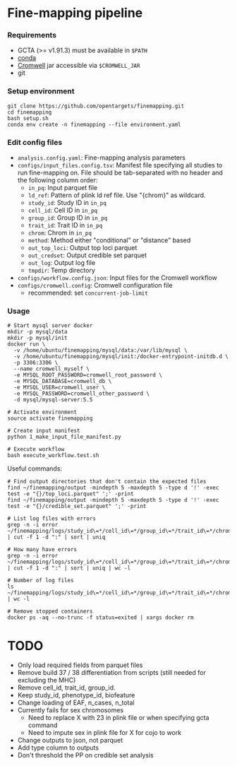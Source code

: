 Fine-mapping pipeline
=====================

### Requirements
- GCTA (>= v1.91.3) must be available in `$PATH`
- [conda](https://conda.io/docs/)
- [Cromwell](https://cromwell.readthedocs.io/en/stable/) jar accessible via `$CROMWELL_JAR`
- git

### Setup environment

```
git clone https://github.com/opentargets/finemapping.git
cd finemapping
bash setup.sh
conda env create -n finemapping --file environment.yaml
```

### Edit config files

- `analysis.config.yaml`: Fine-mapping analysis parameters
- `configs/input_files.config.tsv`: Manifest file specifying all studies to run fine-mapping on. File should be tab-separated with no header and the following column order:
  * `in_pq`: Input parquet file
  * `ld_ref`: Pattern of plink ld ref file. Use "{chrom}" as wildcard.
  * `study_id`: Study ID in `in_pq`
  * `cell_id`: Cell ID in `in_pq`
  * `group_id`: Group ID in `in_pq`
  * `trait_id`: Trait ID in `in_pq`
  * `chrom`: Chrom in `in_pq`
  * `method`: Method either "conditional" or "distance" based
  * `out_top_loci`: Output top loci parquet
  * `out_credset`: Output credible set parquet
  * `out_log`: Output log file
  * `tmpdir`: Temp directory
- `configs/workflow.config.json`: Input files for the Cromwell workflow
- `configs/cromwell.config`: Cromwell configuration file
  * recommended: set `concurrent-job-limit`

### Usage

```
# Start mysql server docker
mkdir -p mysql/data
mkdir -p mysql/init
docker run \
  -v /home/ubuntu/finemapping/mysql/data:/var/lib/mysql \
  -v /home/ubuntu/finemapping/mysql/init:/docker-entrypoint-initdb.d \
  -p 3306:3306 \
  --name cromwell_myself \
  -e MYSQL_ROOT_PASSWORD=cromwell_root_password \
  -e MYSQL_DATABASE=cromwell_db \
  -e MYSQL_USER=cromwell_user \
  -e MYSQL_PASSWORD=cromwell_other_password \
  -d mysql/mysql-server:5.5

# Activate environment
source activate finemapping

# Create input manifest
python 1_make_input_file_manifest.py

# Execute workflow
bash execute_workflow.test.sh
```

Useful commands:

```
# Find output directories that don't contain the expected files
find ~/finemapping/output -mindepth 5 -maxdepth 5 -type d '!' -exec test -e "{}/top_loci.parquet" ';' -print
find ~/finemapping/output -mindepth 5 -maxdepth 5 -type d '!' -exec test -e "{}/credible_set.parquet" ';' -print

# List log files with errors
grep -n -i error ~/finemapping/logs/study_id\=*/cell_id\=*/group_id\=*/trait_id\=*/chrom\=*/logfile.txt | cut -f 1 -d ":" | sort | uniq

# How many have errors
grep -n -i error ~/finemapping/logs/study_id\=*/cell_id\=*/group_id\=*/trait_id\=*/chrom\=*/logfile.txt | cut -f 1 -d ":" | sort | uniq | wc -l

# Number of log files
ls ~/finemapping/logs/study_id\=*/cell_id\=*/group_id\=*/trait_id\=*/chrom\=*/logfile.txt | wc -l

# Remove stopped containers
docker ps -aq --no-trunc -f status=exited | xargs docker rm
```

# TODO
- Only load required fields from parquet files
- Remove build 37 / 38 differentiation from scripts (still needed for excluding the MHC)
- Remove cell_id, trait_id, group_id.
- Keep study_id, phenotype_id, biofeature
- Change loading of EAF, n_cases, n_total
- Currently fails for sex chromosomes
  - Need to replace X with 23 in plink file or when specifying gcta command
  - Need to impute sex in plink file for X for cojo to work
- Change outputs to json, not parquet
- Add type column to outputs
- Don't threshold the PP on credible set analysis

